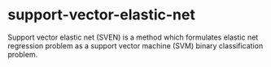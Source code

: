 # support-vector-elastic-net
Support vector elastic net (SVEN) is a method which formulates elastic net regression problem as a support vector machine (SVM) binary classification problem.
